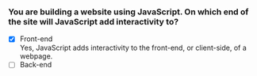 ### You are building a website using JavaScript. On which end of the site will JavaScript add interactivity to?

- [x] Front-end <br>
      Yes, JavaScript adds interactivity to the front-end, or client-side, of a webpage.
- [ ] Back-end
